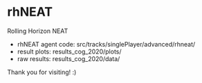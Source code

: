 # rhNEAT
Rolling Horizon NEAT

- rhNEAT agent code: src/tracks/singlePlayer/advanced/rhneat/
- result plots: results_cog_2020/plots/
- raw results: results_cog_2020/data/


Thank you for visiting! :)
